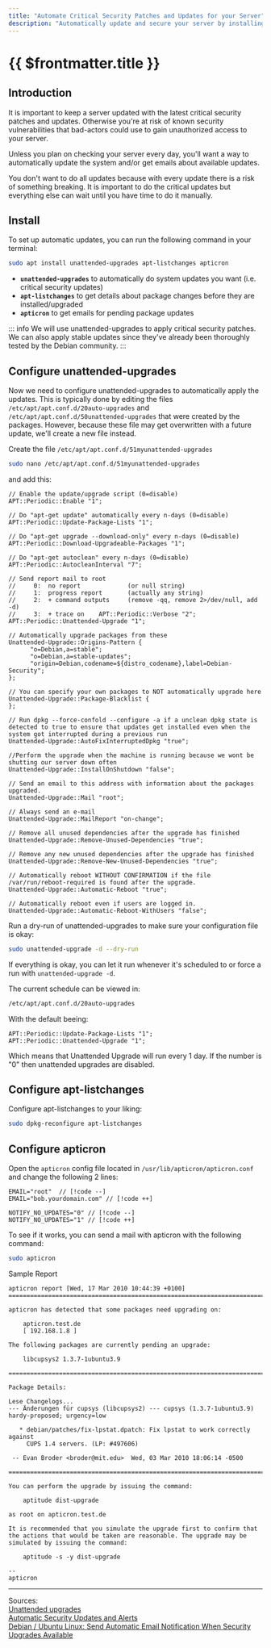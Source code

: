 ```yaml
---
title: "Automate Critical Security Patches and Updates for your Server"
description: "Automatically update and secure your server by installing and configuring `unattended-upgrades`, `apt-listchanges`, and `apticron`."
---
```


# {{ $frontmatter.title }}

## Introduction

It is important to keep a server updated with the latest critical security patches and updates. Otherwise you're at risk
of known security vulnerabilities that bad-actors could use to gain unauthorized access to your server.

Unless you plan on checking your server every day, you'll want a way to automatically update the system and/or get
emails about available updates.

You don't want to do all updates because with every update there is a risk of something breaking. It is important to do
the critical updates but everything else can wait until you have time to do it manually.

## Install
To set up automatic updates, you can run the following command in your terminal:

``` bash
sudo apt install unattended-upgrades apt-listchanges apticron
```

- **`unattended-upgrades`** to automatically do system updates you want (i.e. critical security updates)
- **`apt-listchanges`** to get details about package changes before they are installed/upgraded
- **`apticron`** to get emails for pending package updates

::: info
We will use unattended-upgrades to apply critical security patches. We can also apply stable updates since they've
already been thoroughly tested by the Debian community.
:::

## Configure unattended-upgrades

Now we need to configure unattended-upgrades to automatically apply the updates. This is typically done by editing the
files ```/etc/apt/apt.conf.d/20auto-upgrades``` and ```/etc/apt/apt.conf.d/50unattended-upgrades``` that were created by
the packages. However, because these file may get overwritten with a future update, we'll create a new file instead.

Create the file ```/etc/apt/apt.conf.d/51myunattended-upgrades```

``` bash
sudo nano /etc/apt/apt.conf.d/51myunattended-upgrades
```

and add this:

```
// Enable the update/upgrade script (0=disable)
APT::Periodic::Enable "1";

// Do "apt-get update" automatically every n-days (0=disable)
APT::Periodic::Update-Package-Lists "1";

// Do "apt-get upgrade --download-only" every n-days (0=disable)
APT::Periodic::Download-Upgradeable-Packages "1";

// Do "apt-get autoclean" every n-days (0=disable)
APT::Periodic::AutocleanInterval "7";

// Send report mail to root
//     0:  no report             (or null string)
//     1:  progress report       (actually any string)
//     2:  + command outputs     (remove -qq, remove 2>/dev/null, add -d)
//     3:  + trace on    APT::Periodic::Verbose "2";
APT::Periodic::Unattended-Upgrade "1";

// Automatically upgrade packages from these
Unattended-Upgrade::Origins-Pattern {
      "o=Debian,a=stable";
      "o=Debian,a=stable-updates";
      "origin=Debian,codename=${distro_codename},label=Debian-Security";
};

// You can specify your own packages to NOT automatically upgrade here
Unattended-Upgrade::Package-Blacklist {
};

// Run dpkg --force-confold --configure -a if a unclean dpkg state is detected to true to ensure that updates get installed even when the system got interrupted during a previous run
Unattended-Upgrade::AutoFixInterruptedDpkg "true";

//Perform the upgrade when the machine is running because we wont be shutting our server down often
Unattended-Upgrade::InstallOnShutdown "false";

// Send an email to this address with information about the packages upgraded.
Unattended-Upgrade::Mail "root";

// Always send an e-mail
Unattended-Upgrade::MailReport "on-change";

// Remove all unused dependencies after the upgrade has finished
Unattended-Upgrade::Remove-Unused-Dependencies "true";

// Remove any new unused dependencies after the upgrade has finished
Unattended-Upgrade::Remove-New-Unused-Dependencies "true";

// Automatically reboot WITHOUT CONFIRMATION if the file /var/run/reboot-required is found after the upgrade.
Unattended-Upgrade::Automatic-Reboot "true";

// Automatically reboot even if users are logged in.
Unattended-Upgrade::Automatic-Reboot-WithUsers "false";
```

Run a dry-run of unattended-upgrades to make sure your configuration file is okay:

``` bash
sudo unattended-upgrade -d --dry-run
```

If everything is okay, you can let it run whenever it's scheduled to or force a run with ```unattended-upgrade -d```.

The current schedule can be viewed in:

``` bash
/etc/apt/apt.conf.d/20auto-upgrades
```

With the default beeing:

```
APT::Periodic::Update-Package-Lists "1";
APT::Periodic::Unattended-Upgrade "1";
```

Which means that Unattended Upgrade will run every 1 day. If the number is "0" then unattended upgrades are disabled.

## Configure apt-listchanges

Configure apt-listchanges to your liking:

``` bash
sudo dpkg-reconfigure apt-listchanges
```

## Configure apticron
Open the `apticron` config file located in `/usr/lib/apticron/apticron.conf` and change the following 2 lines:

```
EMAIL="root"  // [!code --]
EMAIL="bob.yourdomain.com" // [!code ++]
```
```
NOTIFY_NO_UPDATES="0" // [!code --]
NOTIFY_NO_UPDATES="1" // [!code ++]
```

To see if it works, you can send a mail with apticron with the following command:

``` bash
sudo apticron
```

Sample Report

```
apticron report [Wed, 17 Mar 2010 10:44:39 +0100] 
========================================================================

apticron has detected that some packages need upgrading on: 

	apticron.test.de 
	[ 192.168.1.8 ]

The following packages are currently pending an upgrade:

	libcupsys2 1.3.7-1ubuntu3.9

========================================================================

Package Details:

Lese Changelogs...
--- Änderungen für cupsys (libcupsys2) --- cupsys (1.3.7-1ubuntu3.9) hardy-proposed; urgency=low

   * debian/patches/fix-lpstat.dpatch: Fix lpstat to work correctly against
     CUPS 1.4 servers. (LP: #497606)

 -- Evan Broder <broder@mit.edu>  Wed, 03 Mar 2010 18:06:14 -0500

========================================================================

You can perform the upgrade by issuing the command:

	aptitude dist-upgrade

as root on apticron.test.de

It is recommended that you simulate the upgrade first to confirm that the actions that would be taken are reasonable. The upgrade may be simulated by issuing the command:

	aptitude -s -y dist-upgrade

--
apticron
```

---
Sources:  
[Unattended upgrades](https://github.com/mvo5/unattended-upgrades)  
[Automatic Security Updates and Alerts](https://github.com/imthenachoman/How-To-Secure-A-Linux-Server#automatic-security-updates-and-alerts)  
[Debian / Ubuntu Linux: Send Automatic Email Notification When Security Upgrades Available](https://www.cyberciti.biz/faq/apt-get-apticron-send-email-upgrades-available/)
